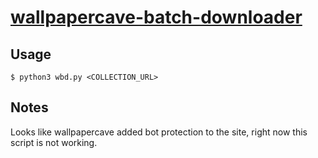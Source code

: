 # [wallpapercave-batch-downloader](https://github.com/francesco-plt/wallpapercave-batch-downloader)

## Usage

```shell
$ python3 wbd.py <COLLECTION_URL>
```

## Notes

Looks like wallpapercave added bot protection to the site, right now this script is not working.
